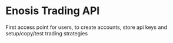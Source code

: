 # Enosis Trading API
First access point for users, to create accounts, store api keys and setup/copy/test trading strategies
